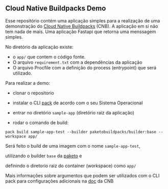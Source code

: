 ## Cloud Native Buildpacks Demo


Esse repositório contém uma aplicação simples para a realização de uma demonstração do [Cloud Native Buildpacks](https://buildpacks.io/) (CNB).
A aplicação em si não tem nada de mais. Uma aplicação Fastapi que retorna uma menssagem simples.

No diretório da aplicação existe: 
- o `app/` que contem o código fonte. 
- O arquivo `requirement.txt` com a dependências da aplicação
- O arquivo Procfile com a definição do process (entrypoint) que será utilizado.


Para realizar a demo:

- clonar o repositorio

- instalar o CLI [pack](https://buildpacks.io/docs/tools/pack/) de acordo com o seu Sistema Operacional

- entrar no diretório `sample-app` (diretório raiz da aplicação)

- rodar o comando de build:
```
pack build sample-app-test --builder paketobuildpacks/builder:base --workspace app/
```

Será feito o build de uma imagem com o nome `sample-app-test`, 

utilizando o builder `base` da [paketo](https://github.com/paketo-buildpacks) e 

definindo o diretorio raiz do container (workspace) como `app/`


Mais informações sobre argumentos que podem ser utilizados com o CLI pack para configurações adicionais na [doc](https://buildpacks.io/docs/) da CNB
